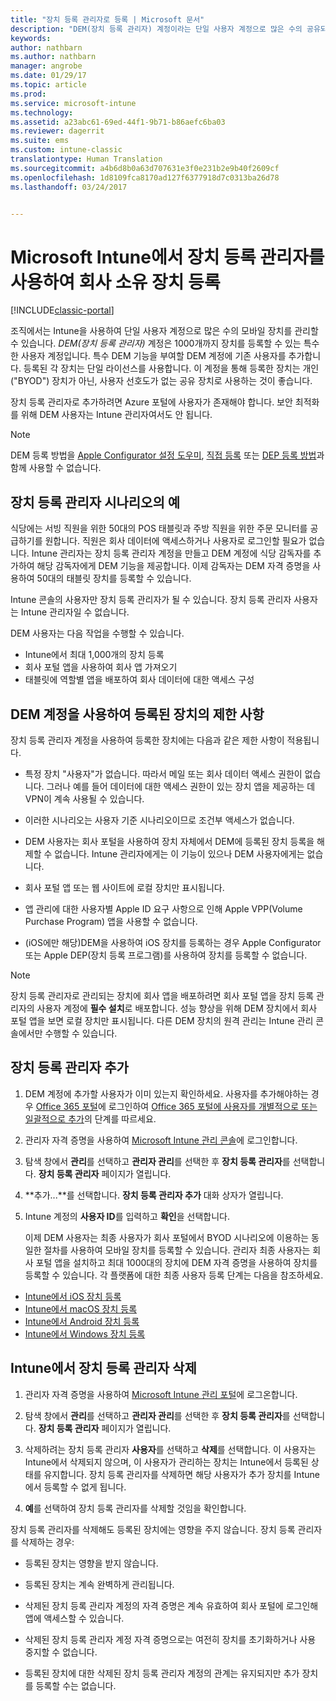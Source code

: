 ```yaml
---
title: "장치 등록 관리자로 등록 | Microsoft 문서"
description: "DEM(장치 등록 관리자) 계정이라는 단일 사용자 계정으로 많은 수의 공유되는 회사 소유의 모바일 장치를 관리할 수 있습니다."
keywords: 
author: nathbarn
ms.author: nathbarn
manager: angrobe
ms.date: 01/29/17
ms.topic: article
ms.prod: 
ms.service: microsoft-intune
ms.technology: 
ms.assetid: a23abc61-69ed-44f1-9b71-b86aefc6ba03
ms.reviewer: dagerrit
ms.suite: ems
ms.custom: intune-classic
translationtype: Human Translation
ms.sourcegitcommit: a4b6d8b0a63d707631e3f0e231b2e9b40f2609cf
ms.openlocfilehash: 1d8109fca8170ad127f6377918d7c0313ba26d78
ms.lasthandoff: 03/24/2017


---
```



# <a name="enroll-corporate-owned-devices-with-the-device-enrollment-manager-in-microsoft-intune"></a>Microsoft Intune에서 장치 등록 관리자를 사용하여 회사 소유 장치 등록

[!INCLUDE[classic-portal](../includes/classic-portal.md)]

조직에서는 Intune을 사용하여 단일 사용자 계정으로 많은 수의 모바일 장치를 관리할 수 있습니다. *DEM(장치 등록 관리자)* 계정은 1000개까지 장치를 등록할 수 있는 특수한 사용자 계정입니다. 특수 DEM 기능을 부여할 DEM 계정에 기존 사용자를 추가합니다. 등록된 각 장치는 단일 라이선스를 사용합니다. 이 계정을 통해 등록한 장치는 개인("BYOD") 장치가 아닌, 사용자 선호도가 없는 공유 장치로 사용하는 것이 좋습니다.  

장치 등록 관리자로 추가하려면 Azure 포털에 사용자가 존재해야 합니다. 보안 최적화를 위해 DEM 사용자는 Intune 관리자여서도 안 됩니다.

>[!NOTE]
>DEM 등록 방법을 [Apple Configurator 설정 도우미](ios-setup-assistant-enrollment-in-microsoft-intune.md), [직접 등록](ios-direct-enrollment-in-microsoft-intune.md) 또는 [DEP 등록 방법](ios-device-enrollment-program-in-microsoft-intune.md)과 함께 사용할 수 없습니다.

## <a name="example-of-a-device-enrollment-manager-scenario"></a>장치 등록 관리자 시나리오의 예

식당에는 서빙 직원을 위한 50대의 POS 태블릿과 주방 직원을 위한 주문 모니터를 공급하기를 원합니다. 직원은 회사 데이터에 액세스하거나 사용자로 로그인할 필요가 없습니다. Intune 관리자는 장치 등록 관리자 계정을 만들고 DEM 계정에 식당 감독자를 추가하여 해당 감독자에게 DEM 기능을 제공합니다. 이제 감독자는 DEM 자격 증명을 사용하여 50대의 태블릿 장치를 등록할 수 있습니다.

Intune 콘솔의 사용자만 장치 등록 관리자가 될 수 있습니다. 장치 등록 관리자 사용자는 Intune 관리자일 수 없습니다.

DEM 사용자는 다음 작업을 수행할 수 있습니다.

-   Intune에서 최대 1,000개의 장치 등록
-   회사 포털 앱을 사용하여 회사 앱 가져오기
-   태블릿에 역할별 앱을 배포하여 회사 데이터에 대한 액세스 구성

## <a name="limitations-of-devices-that-are-enrolled-with-a-dem-account"></a>DEM 계정을 사용하여 등록된 장치의 제한 사항

장치 등록 관리자 계정을 사용하여 등록한 장치에는 다음과 같은 제한 사항이 적용됩니다.

  - 특정 장치 "사용자"가 없습니다. 따라서 메일 또는 회사 데이터 액세스 권한이 없습니다. 그러나 예를 들어 데이터에 대한 액세스 권한이 있는 장치 앱을 제공하는 데 VPN이 계속 사용될 수 있습니다.

  - 이러한 시나리오는 사용자 기준 시나리오이므로 조건부 액세스가 없습니다.

  - DEM 사용자는 회사 포털을 사용하여 장치 자체에서 DEM에 등록된 장치 등록을 해제할 수 없습니다. Intune 관리자에게는 이 기능이 있으나 DEM 사용자에게는 없습니다.

  - 회사 포털 앱 또는 웹 사이트에 로컬 장치만 표시됩니다.

  - 앱 관리에 대한 사용자별 Apple ID 요구 사항으로 인해 Apple VPP(Volume Purchase Program) 앱을 사용할 수 없습니다.

  - (iOS에만 해당)DEM을 사용하여 iOS 장치를 등록하는 경우 Apple Configurator 또는 Apple DEP(장치 등록 프로그램)를 사용하여 장치를 등록할 수 없습니다.

> [!NOTE]
> 장치 등록 관리자로 관리되는 장치에 회사 앱을 배포하려면 회사 포털 앱을 장치 등록 관리자의 사용자 계정에 **필수 설치**로 배포합니다.
> 성능 향상을 위해 DEM 장치에서 회사 포털 앱을 보면 로컬 장치만 표시됩니다. 다른 DEM 장치의 원격 관리는 Intune 관리 콘솔에서만 수행할 수 있습니다.


## <a name="add-a-device-enrollment-manager"></a>장치 등록 관리자 추가

1.  DEM 계정에 추가할 사용자가 이미 있는지 확인하세요. 사용자를 추가해야하는 경우 [Office 365 포털](http://go.microsoft.com/fwlink/p/?LinkId=698854)에 로그인하여 [Office 365 포털에 사용자를 개별적으로 또는 일괄적으로 추가](https://support.office.com/article/Add-users-individually-or-in-bulk-to-Office-365-Admin-Help-1970f7d6-03b5-442f-b385-5880b9c256ec)의 단계를 따르세요.

2.  관리자 자격 증명을 사용하여 [Microsoft Intune 관리 콘솔](http://manage.microsoft.com)에 로그인합니다.

3.  탐색 창에서 **관리**를 선택하고 **관리자 관리**를 선택한 후 **장치 등록 관리자**를 선택합니다. **장치 등록 관리자** 페이지가 열립니다.

4.  **추가...**를 선택합니다. **장치 등록 관리자 추가** 대화 상자가 열립니다.

5.  Intune 계정의 **사용자 ID**를 입력하고 **확인**을 선택합니다.

    이제 DEM 사용자는 최종 사용자가 회사 포털에서 BYOD 시나리오에 이용하는 동일한 절차를 사용하여 모바일 장치를 등록할 수 있습니다. 관리자 최종 사용자는 회사 포털 앱을 설치하고 최대 1000대의 장치에 DEM 자격 증명을 사용하여 장치를 등록할 수 있습니다. 각 플랫폼에 대한 최종 사용자 등록 단계는 다음을 참조하세요.

  - [Intune에서 iOS 장치 등록](https://docs.microsoft.com/intune/enduser/enroll-your-device-in-intune-ios)
  - [Intune에서 macOS 장치 등록](https://docs.microsoft.com/intune/enduser/enroll-your-device-in-intune-macos)
  - [Intune에서 Android 장치 등록](https://docs.microsoft.com/intune/enduser/enroll-your-device-in-intune-android)
  - [Intune에서 Windows 장치 등록](https://docs.microsoft.com/intune/enduser/enroll-your-device-in-intune-windows)

## <a name="delete-a-device-enrollment-manager-from-intune"></a>Intune에서 장치 등록 관리자 삭제

1.  관리자 자격 증명을 사용하여 [Microsoft Intune 관리 포털](http://manage.microsoft.com)에 로그온합니다.

2.  탐색 창에서 **관리**를 선택하고 **관리자 관리**를 선택한 후 **장치 등록 관리자**를 선택합니다. **장치 등록 관리자** 페이지가 열립니다.

3.  삭제하려는 장치 등록 관리자 **사용자**를 선택하고 **삭제**를 선택합니다. 이 사용자는 Intune에서 삭제되지 않으며, 이 사용자가 관리하는 장치는 Intune에서 등록된 상태를 유지합니다. 장치 등록 관리자를 삭제하면 해당 사용자가 추가 장치를 Intune에서 등록할 수 없게 됩니다.

4.  **예**를 선택하여 장치 등록 관리자를 삭제할 것임을 확인합니다.

장치 등록 관리자를 삭제해도 등록된 장치에는 영향을 주지 않습니다. 장치 등록 관리자를 삭제하는 경우:

-   등록된 장치는 영향을 받지 않습니다.

-   등록된 장치는 계속 완벽하게 관리됩니다.

-   삭제된 장치 등록 관리자 계정의 자격 증명은 계속 유효하여 회사 포털에 로그인해 앱에 액세스할 수 있습니다.

-   삭제된 장치 등록 관리자 계정 자격 증명으로는 여전히 장치를 초기화하거나 사용 중지할 수 없습니다.

-   등록된 장치에 대한 삭제된 장치 등록 관리자 계정의 관계는 유지되지만 추가 장치를 등록할 수는 없습니다.

